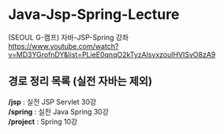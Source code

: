 # Java-Jsp-Spring-Lecture
(SEOUL G-캠프) 자바-JSP-Spring 강좌  
https://www.youtube.com/watch?v=MD3YGrofnDY&list=PLieE0qnqO2kTyzAlsvxzoulHVISvO8zA9

## 경로 정리 목록 (실전 자바는 제외)
**/jsp** : 실전 JSP Servlet 30강  
**/spring** : 실전 Java Spring 30강  
**/project** : Spring 10강 
